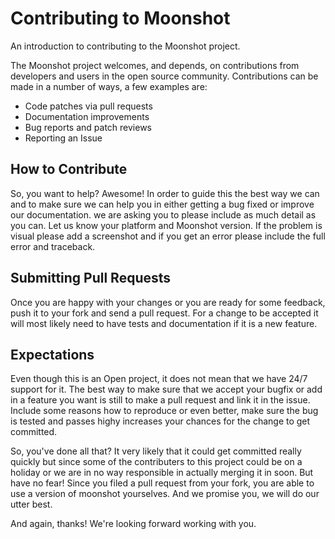 # Contributing to Moonshot
An introduction to contributing to the Moonshot project.

The Moonshot project welcomes, and depends, on contributions from
developers and users in the open source community. Contributions can
be made in a number of ways, a few examples are:

- Code patches via pull requests
- Documentation improvements
- Bug reports and patch reviews
- Reporting an Issue

## How to Contribute

So, you want to help? Awesome! In order to guide this the best way we
can and to make sure we can help you in either getting a bug fixed or
improve our documentation. we are asking you to please include as much
detail as you can. Let us know your platform and Moonshot version. If
the problem is visual please add a screenshot and if you get an error
please include the full error and traceback.

## Submitting Pull Requests

Once you are happy with your changes or you are ready for some
feedback, push it to your fork and send a pull request. For a change
to be accepted it will most likely need to have tests and
documentation if it is a new feature.

## Expectations
Even though this is an Open project, it does not mean that we have
24/7 support for it. The best way to make sure that we accept your
bugfix or add in a feature you want is still to make a pull request
and link it in the issue. Include some reasons how to reproduce or
even better, make sure the bug is tested and passes highy increases
your chances for the change to get committed.

So, you've done all that? It very likely that it could get committed
really quickly but since some of the contributers to this project
could be on a holiday or we are in no way responsible in actually
merging it in soon. But have no fear! Since you filed a pull request
from your fork, you are able to use a version of moonshot
yourselves. And we promise you, we will do our utter best.

And again, thanks! We're looking forward working with you.
